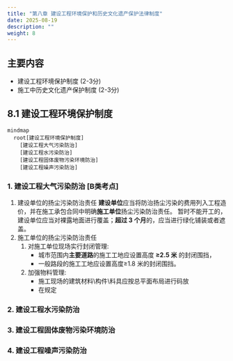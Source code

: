```yaml
---
title: "第八章 建设工程环境保护和历史文化遗产保护法律制度"
date: 2025-08-19
description: ""
weight: 8
---
```


## 主要内容
- 建设工程环境保护制度    (2-3分)
- 施工中历史文化遗产保护制度  (2-3分)

## 8.1 建设工程环境保护制度

```mermaid
mindmap
  root[建设工程环境保护制度]
    [建设工程大气污染防治]
    [建设工程水污染防治]
    [建设工程固体废物污染环境防治]
    [建设工程噪声污染防治]
```
### 1. 建设工程大气污染防治 [B类考点]
1. 建设单位的扬尘污染防治责任
**建设单位**应当将防治扬尘污染的费用列入工程造价，并在施工承包合同中明确**施工单位**扬尘污染防治责任。
暂时不能开工的，建设单位应当对裸露地面进行覆盖；**超过 3 个月**的，应当进行绿化铺装或者遮盖。
2. 施工单位的扬尘污染防治责任
    1. 对施工单位现场实行封闭管理:
        - 城市范围内**主要道路**的施工工地应设置高度 **≥2.5 米** 的封闭围挡，
        - 一般路段的施工工地应设置高度≥1.8 米的封闭围挡。
    2. 加强物料管理:
        - 施工现场的建筑材料\构件\料具应按总平面布局进行码放
        - 在规定

### 2. 建设工程水污染防治
### 3. 建设工程固体废物污染环境防治
### 4. 建设工程噪声污染防治
